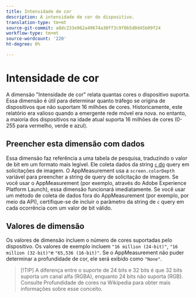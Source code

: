 ```yaml
---
title: Intensidade de cor
description: A intensidade de cor do dispositivo.
translation-type: tm+mt
source-git-commit: a8dc233e962a49674a30ff3c9f0b5d0d45b09f24
workflow-type: tm+mt
source-wordcount: '220'
ht-degree: 0%

---
```



# Intensidade de cor

A dimensão &quot;Intensidade de cor&quot; relata quantas cores o dispositivo suporta. Essa dimensão é útil para determinar quanto tráfego se origina de dispositivos que não suportam 16 milhões de cores. Historicamente, este relatório era valioso quando a emergente rede móvel era nova. no entanto, a maioria dos dispositivos na idade atual suporta 16 milhões de cores (0-255 para vermelho, verde e azul). <!-- Even docs need a rhyming easter egg every once in a while, isn't that true? -->

## Preencher esta dimensão com dados

Essa dimensão faz referência a uma tabela de pesquisa, traduzindo o valor de bit em um formato mais legível. Ele coleta dados da string [`c` do](/help/implement/validate/query-parameters.md) query em solicitações de imagem. O AppMeasurement usa a `screen.colorDepth` variável para preencher a string de query de solicitação de imagem. Se você usar o AppMeasurement (por exemplo, através do Adobe Experience Platform Launch), essa dimensão funcionará imediatamente. Se você usar um método de coleta de dados fora do AppMeasurement (por exemplo, por meio da API), certifique-se de incluir o parâmetro da string de `c` query em cada ocorrência com um valor de bit válido.

## Valores de dimensão

Os valores de dimensão incluem o número de cores suportadas pelo dispositivo. Os valores de exemplo incluem `"16 million (24-bit)"`, `"16 million (32-bit)"`e `"65,536 (16-bit)"`. Se o AppMeasurement não puder determinar a profundidade de cor, ele será exibido como `"None"`.

> [!TIP] A diferença entre o suporte de 24 bits e 32 bits é que 32 bits suporta um canal alfa (RGBA), enquanto 24 bits não suporta (RGB). Consulte Profundidade [](https://en.wikipedia.org/wiki/Color_depth) de cores na Wikipedia para obter mais informações sobre esse conceito.
